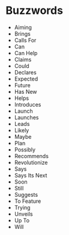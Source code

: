 # Buzzwords

- Aiming 
- Brings 
- Calls For
- Can
- Can Help
- Claims 
- Could 
- Declares
- Expected 
- Future 
- Has New
- Helps
- Introduces
- Launch 
- Launches 
- Leads
- Likely 
- Maybe
- Plan
- Possibly
- Recommends
- Revolutionize 
- Says
- Says Its Next
- Soon
- Still 
- Suggests
- To Feature
- Trying 
- Unveils
- Up To
- Will

